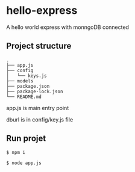 # hello-express
A hello world express with monngoDB connected

## Project structure
```
.
├── app.js
├── config
│   └── keys.js
├── models
├── package.json
├── package-lock.json
└── README.md

```

app.js is main entry point

dburl is in config/key.js file

## Run projet
```
$ npm i

$ node app.js
```
